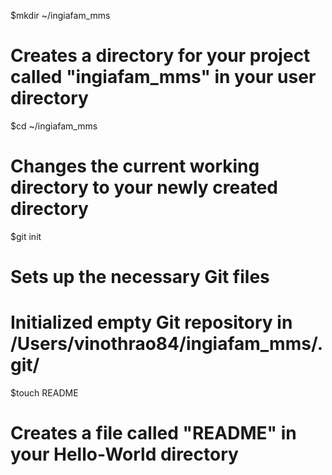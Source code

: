$mkdir ~/ingiafam_mms
# Creates a directory for your project called "ingiafam_mms" in your user directory

$cd ~/ingiafam_mms
# Changes the current working directory to your newly created directory

$git init
# Sets up the necessary Git files
# Initialized empty Git repository in /Users/vinothrao84/ingiafam_mms/.git/

$touch README
# Creates a file called "README" in your Hello-World directory
